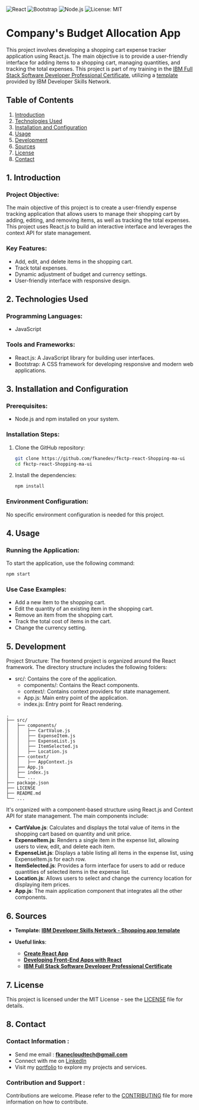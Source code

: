 ![React](https://img.shields.io/badge/React-v17.0.2-blue.svg)
![Bootstrap](https://img.shields.io/badge/Bootstrap-v5.2.2-purple.svg)
![Node.js](https://img.shields.io/badge/Node.js-v14.17.0-green.svg)
![License: MIT](https://img.shields.io/badge/License-MIT-yellow.svg)

# Company's Budget Allocation App
This project involves developing a shopping cart expense tracker application using React.js. The main objective is to provide a user-friendly interface for adding items to a shopping cart, managing quantities, and tracking the total expenses. This project is part of my training in the [IBM Full Stack Software Developer Professional Certificate](https://www.coursera.org/professional-certificates/ibm-full-stack-cloud-developer), utilizing a [template](https://github.com/ibm-developer-skills-network/kduia-shopping-app) provided by IBM Developer Skills Network.

## Table of Contents
1. [Introduction](#introduction)
2. [Technologies Used](#technologies-used)
3. [Installation and Configuration](#installation-and-configuration)
4. [Usage](#usage)
5. [Development](#development)
6. [Sources](#sources)
7. [License](#license)
8. [Contact](#contact)

## 1. Introduction <a name="introduction"></a>

### Project Objective:
The main objective of this project is to create a user-friendly expense tracking application that allows users to manage their shopping cart by adding, editing, and removing items, as well as tracking the total expenses. This project uses React.js to build an interactive interface and leverages the context API for state management.

### Key Features:
- Add, edit, and delete items in the shopping cart.
- Track total expenses.
- Dynamic adjustment of budget and currency settings.
- User-friendly interface with responsive design.

## 2. Technologies Used <a name="technologies-used"></a>

### Programming Languages:
- JavaScript

### Tools and Frameworks:
- React.js: A JavaScript library for building user interfaces.
- Bootstrap: A CSS framework for developing responsive and modern web applications.

## 3. Installation and Configuration <a name="installation-and-configuration"></a>

### Prerequisites:
- Node.js and npm installed on your system.

### Installation Steps:
1. Clone the GitHub repository:
    ```bash
    git clone https://github.com/fkanedev/fkctp-react-Shopping-ma-ui
    cd fkctp-react-Shopping-ma-ui
    ```
2. Install the dependencies:
    ```bash
    npm install
    ```

### Environment Configuration:
No specific environment configuration is needed for this project.

## 4. Usage <a name="usage"></a>

### Running the Application:
To start the application, use the following command:
```bash
npm start
```
### Use Case Examples:
- Add a new item to the shopping cart.
- Edit the quantity of an existing item in the shopping cart.
- Remove an item from the shopping cart.
- Track the total cost of items in the cart.
- Change the currency setting.

## 5. Development <a name="development"></a>
Project Structure:
The frontend project is organized around the React framework. The directory structure includes the following folders:

- src/: Contains the core of the application.
  - components/: Contains the React components.
  - context/: Contains context providers for state management.
  - App.js: Main entry point of the application.
  - index.js: Entry point for React rendering.

```plaintext
.
├── src/
│   ├── components/
│   │   ├── CartValue.js
│   │   ├── ExpenseItem.js
│   │   ├── ExpenseList.js
│   │   ├── ItemSelected.js
│   │   ├── Location.js
│   ├── context/
│   │   ├── AppContext.js
│   ├── App.js
│   ├── index.js
│   └── ...
├── package.json
├── LICENSE
├── README.md
└── ...
```

It's organized with a component-based structure using React.js and Context API for state management. The main components include:

- **CartValue.js**: Calculates and displays the total value of items in the shopping cart based on quantity and unit price.
- **ExpenseItem.js**: Renders a single item in the expense list, allowing users to view, edit, and delete each item.
- **ExpenseList.js**: Displays a table listing all items in the expense list, using ExpenseItem.js for each row.
- **ItemSelected.js**: Provides a form interface for users to add or reduce quantities of selected items in the expense list.
- **Location.js**: Allows users to select and change the currency location for displaying item prices.
- **App.js**: The main application component that integrates all the other components.

## 6. Sources <a name="sources"></a>

- **Template: [IBM Developer Skills Network - Shopping app template](https://github.com/ibm-developer-skills-network/kduia-shopping-app)**

- **Useful links**:
  - **[Create React App](https://github.com/facebook/create-react-app)**
  - **[Developing Front-End Apps with React](https://www.coursera.org/learn/developing-frontend-apps-with-react/home/week/1)**
  - **[IBM Full Stack Software Developer Professional Certificate](https://www.coursera.org/professional-certificates/ibm-full-stack-cloud-developer)**

## 7. License <a name="license"></a>

This project is licensed under the MIT License - see the [LICENSE](/LICENSE) file for details.

## 8. Contact <a name="contact"></a>

### Contact Information :

- Send me email : **fkanecloudtech@gmail.com**
- Connect with me on [LinkedIn](https://www.linkedin.com/in/your-profile/)
- Visit my [portfolio](https://yourname.github.io) to explore my projects and services.


### Contribution and Support :

Contributions are welcome. Please refer to the [CONTRIBUTING](/CONTRIBUTING) file for more information on how to contribute.
